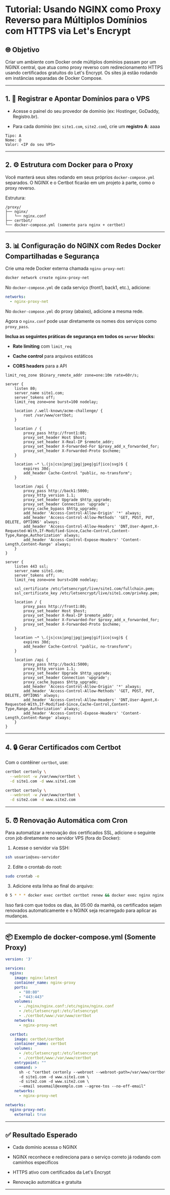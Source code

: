 # Tutorial: Usando NGINX como Proxy Reverso para Múltiplos Domínios com HTTPS via Let's Encrypt

## 🌐 Objetivo

Criar um ambiente com Docker onde múltiplos domínios passam por um NGINX central, que atua como proxy reverso com redirecionamento HTTPS usando certificados gratuitos do Let's Encrypt. Os sites já estão rodando em instâncias separadas de Docker Compose.

---

## 1. 🔐 Registrar e Apontar Domínios para o VPS

- Acesse o painel do seu provedor de domínio (ex: Hostinger, GoDaddy, Registro.br).
    
- Para cada domínio (ex: `site1.com`, `site2.com`), crie um **registro A**:
    aaaa

```
Tipo: A
Nome: @
Valor: <IP do seu VPS>
```

---

## 2. ⚙️ Estrutura com Docker para o Proxy

Você manterá seus sites rodando em seus próprios `docker-compose.yml` separados. O NGINX e o Certbot ficarão em um projeto à parte, como o proxy reverso.

Estrutura:

```
/proxy/
├── nginx/
│   └── nginx.conf
├── certbot/
└── docker-compose.yml (somente para nginx + certbot)
```

---

## 3. 📊 Configuração do NGINX com Redes Docker Compartilhadas e Segurança

Crie uma rede Docker externa chamada `nginx-proxy-net`:

```bash
docker network create nginx-proxy-net
```

No `docker-compose.yml` de cada serviço (front1, back1, etc.), adicione:

```yaml
networks:
  - nginx-proxy-net
```

No `docker-compose.yml` do proxy (abaixo), adicione a mesma rede.

Agora o `nginx.conf` pode usar diretamente os nomes dos serviços como `proxy_pass`.

**Inclua as seguintes práticas de segurança em todos os `server` blocks:**

- **Rate limiting** com `limit_req`
    
- **Cache control** para arquivos estáticos
    
- **CORS headers** para a API
    

```nginx
limit_req_zone $binary_remote_addr zone=one:10m rate=60r/s;

server {
    listen 80;
    server_name site1.com;
    server_tokens off;
    limit_req zone=one burst=100 nodelay;

    location /.well-known/acme-challenge/ {
        root /var/www/certbot;
    }

    location / {
        proxy_pass http://front1:80;
        proxy_set_header Host $host;
        proxy_set_header X-Real-IP $remote_addr;
        proxy_set_header X-Forwarded-For $proxy_add_x_forwarded_for;
        proxy_set_header X-Forwarded-Proto $scheme;
    }

    location ~* \.(js|css|png|jpg|jpeg|gif|ico|svg)$ {
        expires 30d;
        add_header Cache-Control "public, no-transform";
    }

    location /api {
        proxy_pass http://back1:5000;
        proxy_http_version 1.1;
        proxy_set_header Upgrade $http_upgrade;
        proxy_set_header Connection 'upgrade';
        proxy_cache_bypass $http_upgrade;
        add_header 'Access-Control-Allow-Origin' '*' always;
        add_header 'Access-Control-Allow-Methods' 'GET, POST, PUT, DELETE, OPTIONS' always;
        add_header 'Access-Control-Allow-Headers' 'DNT,User-Agent,X-Requested-With,If-Modified-Since,Cache-Control,Content-Type,Range,Authorization' always;
        add_header 'Access-Control-Expose-Headers' 'Content-Length,Content-Range' always;
    }
}

server {
    listen 443 ssl;
    server_name site1.com;
    server_tokens off;
    limit_req zone=one burst=100 nodelay;

    ssl_certificate /etc/letsencrypt/live/site1.com/fullchain.pem;
    ssl_certificate_key /etc/letsencrypt/live/site1.com/privkey.pem;

    location / {
        proxy_pass http://front1:80;
        proxy_set_header Host $host;
        proxy_set_header X-Real-IP $remote_addr;
        proxy_set_header X-Forwarded-For $proxy_add_x_forwarded_for;
        proxy_set_header X-Forwarded-Proto $scheme;
    }

    location ~* \.(js|css|png|jpg|jpeg|gif|ico|svg)$ {
        expires 30d;
        add_header Cache-Control "public, no-transform";
    }

    location /api {
        proxy_pass http://back1:5000;
        proxy_http_version 1.1;
        proxy_set_header Upgrade $http_upgrade;
        proxy_set_header Connection 'upgrade';
        proxy_cache_bypass $http_upgrade;
        add_header 'Access-Control-Allow-Origin' '*' always;
        add_header 'Access-Control-Allow-Methods' 'GET, POST, PUT, DELETE, OPTIONS' always;
        add_header 'Access-Control-Allow-Headers' 'DNT,User-Agent,X-Requested-With,If-Modified-Since,Cache-Control,Content-Type,Range,Authorization' always;
        add_header 'Access-Control-Expose-Headers' 'Content-Length,Content-Range' always;
    }
}
```

---

## 4. 🔒 Gerar Certificados com Certbot

Com o contêiner `certbot`, use:

```bash
certbot certonly \
  --webroot -w /var/www/certbot \
  -d site1.com -d www.site1.com

certbot certonly \
  --webroot -w /var/www/certbot \
  -d site2.com -d www.site2.com
```

---

## 5. ⏰ Renovação Automática com Cron

Para automatizar a renovação dos certificados SSL, adicione o seguinte cron job diretamente no servidor VPS (fora do Docker):

1. Acesse o servidor via SSH:
    

```bash
ssh usuario@seu-servidor
```

2. Edite o crontab do root:
    

```bash
sudo crontab -e
```

3. Adicione esta linha ao final do arquivo:
    

```bash
0 5 * * * docker exec certbot certbot renew && docker exec nginx nginx -s reload
```

Isso fará com que todos os dias, às 05:00 da manhã, os certificados sejam renovados automaticamente e o NGINX seja recarregado para aplicar as mudanças.

---

## 📦 Exemplo de docker-compose.yml (Somente Proxy)

```yaml
version: '3'

services:
  nginx:
    image: nginx:latest
    container_name: nginx-proxy
    ports:
      - "80:80"
      - "443:443"
    volumes:
      - ./nginx/nginx.conf:/etc/nginx/nginx.conf
      - /etc/letsencrypt:/etc/letsencrypt
      - ./certbot/www:/var/www/certbot
    networks:
      - nginx-proxy-net

  certbot:
    image: certbot/certbot
    container_name: certbot
    volumes:
      - /etc/letsencrypt:/etc/letsencrypt
      - ./certbot/www:/var/www/certbot
    entrypoint: ""
    command: >
      sh -c "certbot certonly --webroot --webroot-path=/var/www/certbot \
      -d site1.com -d www.site1.com \
      -d site2.com -d www.site2.com \
      --email seuemail@exemplo.com --agree-tos --no-eff-email"
    networks:
      - nginx-proxy-net

networks:
  nginx-proxy-net:
    external: true
```

---

## ✅ Resultado Esperado

- Cada domínio acessa o NGINX
    
- NGINX reconhece e redireciona para o serviço correto já rodando com caminhos específicos
    
- HTTPS ativo com certificados da Let's Encrypt
    
- Renovação automática e gratuita
    

---

